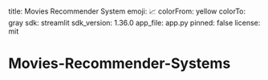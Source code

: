 title: Movies Recommender System
emoji: 📈
colorFrom: yellow
colorTo: gray
sdk: streamlit
sdk_version: 1.36.0
app_file: app.py
pinned: false
license: mit
# Movies-Recommender-Systems
